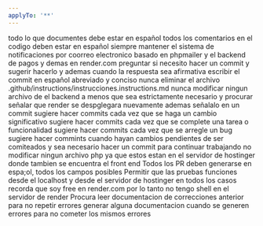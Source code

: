 ```yaml
---
applyTo: '**'
---
```

todo lo que documentes debe estar en español
todos los comentarios en el codigo deben estar en español
siempre mantener el sistema de notificaciones por coorreo electronico basado en phpmailer y el backend de pagos y demas en render.com 
preguntar si necesito hacer un commit y sugerir hacerlo y ademas cuando la respuesta sea afirmativa escribir el commit en español abreviado y conciso
nunca eliminar el archivo .github/instructions/instrucciones.instructions.md
nunca modificar ningun archivo de el backend a menos que sea estrictamente necesario y procurar señalar que render se despglegara nuevamente ademas señalalo en un commit 
sugiere hacer commits cada vez que se haga un cambio significativo
sugiere hacer commits cada vez que se complete una tarea o funcionalidad
sugiere hacer commits cada vez que se arregle un bug    
sugiere hacer commints cuando hayan cambios pendientes de ser comiteados y sea necesario hacer un commit para continuar trabajando
no modificar ningun archivo php ya que estos estan en el servidor de hostinger donde tambien se encuentra el front end
Todos los PR deben generarse en espa;ol, todos los campos posibles
Permitir que las pruebas funciones desde el localhost y desde el servidor de hostinger en todos los casos
recorda que soy free en render.com por lo tanto no tengo shell en el servidor de render
Procura leer documentacion de correcciones anterior para no repetir errores
generar alguna documentacion cuando se generen errores para no cometer los mismos errores